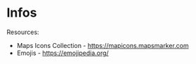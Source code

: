 Infos
=====

Resources:

- Maps Icons Collection - https://mapicons.mapsmarker.com
- Emojis - https://emojipedia.org/
